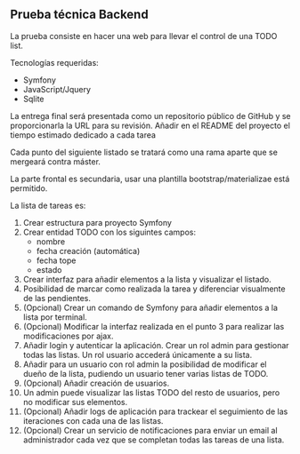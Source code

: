 ## Prueba técnica Backend
La prueba consiste en hacer una web para llevar el control de una TODO list.

Tecnologías requeridas:
- Symfony
- JavaScript/Jquery
- Sqlite

La entrega final será presentada como un repositorio público de GitHub y se proporcionarla la URL para su revisión. Añadir en el README del proyecto el tiempo estimado dedicado a cada tarea

Cada punto del siguiente listado se tratará como una rama aparte que se mergeará contra máster.

La parte frontal es secundaria, usar una plantilla bootstrap/materializae está permitido.

La lista de tareas es:
1.  Crear estructura para proyecto Symfony
2.  Crear entidad TODO con los siguintes campos: 
     - nombre 
     - fecha creación (automática) 
     - fecha tope
     - estado
3.  Crear interfaz para añadir elementos a la lista y visualizar el listado.
4.  Posibilidad de marcar como realizada la tarea y diferenciar visualmente de las pendientes.
5.  (Opcional) Crear un comando de Symfony para añadir elementos a la lista por terminal.
6.  (Opcional) Modificar la interfaz realizada en el punto 3 para realizar las modificaciones por ajax.
7.  Añadir login y autenticar la aplicación. Crear un rol admin para gestionar todas las listas. Un rol usuario accederá únicamente a su lista.
8.  Añadir para un usuario con rol admin la posibilidad de modificar el dueño de la lista, pudiendo un usuario tener varias listas de TODO.
9. (Opcional) Añadir creación de usuarios.
10. Un admin puede visualizar las listas TODO del resto de usuarios, pero no modificar sus elementos.
11. (Opcional) Añadir logs de aplicación para trackear el seguimiento de las iteraciones con cada una de las listas.
12. (Opcional) Crear un servicio de notificaciones para enviar un email al administrador cada vez que se completan todas las tareas de una lista.


